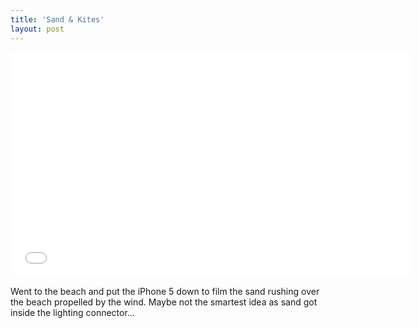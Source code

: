 ```yaml
---
title: 'Sand & Kites'
layout: post
---
```


<iframe width="640" height="360" src="//www.youtube.com/embed/GLyl401Y-1M?rel=0" frameborder="0" allowfullscreen></iframe>

Went to the beach and put the iPhone 5 down to film the sand rushing over the beach propelled by the wind. Maybe not the smartest idea as sand got inside the lighting connector…
